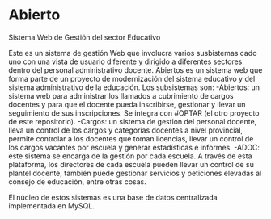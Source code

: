 # Abierto
Sistema Web de Gestión del sector Educativo

Este es un sistema de gestión Web que involucra varios susbistemas cado uno con una vista de usuario diferente y dirigido a diferentes sectores dentro del personal administrativo docente.
Abiertos es un sistema web que forma parte de un proyecto de modernización del sistema educativo y del sistema administrativo de la educación.
Los subsistemas son:
  -Abiertos: un sistema web para administrar los llamados a cubrimiento de cargos docentes y para que el docente pueda inscribirse, gestionar y llevar un seguimiento de sus inscripciones.
  Se integra con #OPTAR (el otro proyecto de este repositorio).
  -Cargos: un sistema de gestion del personal docente, lleva un control de los cargos y categorías docentes a nivel provincial, permite controlar a los docentes que toman licencias, llevar un control de los cargos vacantes por escuela y generar estadísticas e informes.
  -ADOC: este sistema se encarga de la gestión por cada escuela. A través de esta plataforma, los directores de cada escuela pueden llevar un control de su plantel docente, también puede gestionar servicios y peticiones elevadas al consejo de educación, entre otras cosas.
  
  El núcleo de estos sistemas es una base de datos centralizada implementada en MySQL.
  
